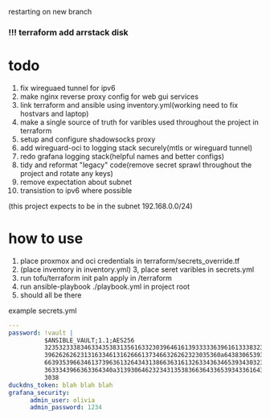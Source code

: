 restarting on new branch

### !!! terraform add arrstack disk 
# todo 
1. fix wireguaed tunnel for ipv6
2. make nginx reverse proxy config for web gui services
3. link terraform and ansible using inventory.yml(working need to fix hostvars and laptop)
4. make a single source of truth for varibles used throughout the project in terraform
5. setup and configure shadowsocks proxy
6. add wireguard-oci to logging stack securely(mtls or wireguard tunnel)
7. redo grafana logging stack(helpful names and better configs)
8. tidy and reformat "legacy" code(remove secret sprawl throughout the project and rotate any keys)
9. remove expectation about subnet
10. transistion to ipv6 where possible

(this project expects to be in the subnet 192.168.0.0/24)

# how to use 
1. place proxmox and oci credentials in terraform/secrets_override.tf
2. (place inventory in inventory.yml)
3, place seret varibles in secrets.yml
3. run tofu/terraform init paln apply in /terraform 
4. run ansible-playbook ./playbook.yml in project root 
5. should all be there

example secrets.yml
```yaml
---
password: !vault |
          $ANSIBLE_VAULT;1.1;AES256
          32353233383463343538313561633230396461613933333639616133383232306665616538376235
          3962626262313163346131626661373466326262323035360a643830653933623161323838313366
          66393539663461373963613264343138663631613263343634653934303236353466343634313830
          3633343966363364340a313930646232343135383663643365393433616431313663646563393938
          3038
duckdns_token: blah blah blah
grafana_security:
      admin_user: olivia
      admin_password: 1234
```